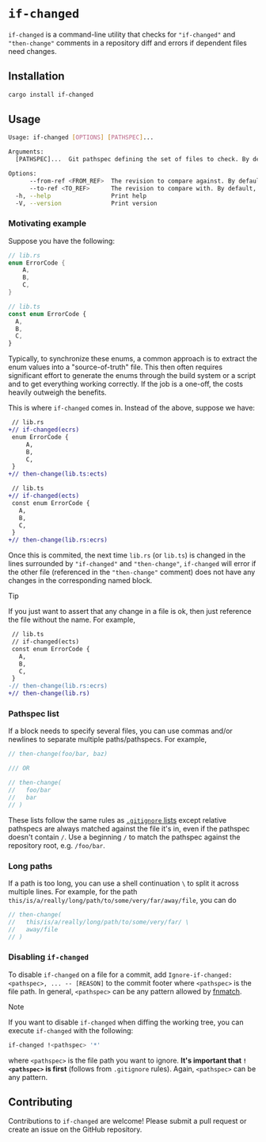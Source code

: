 # `if-changed`

`if-changed` is a command-line utility that checks for `"if-changed"` and `"then-change"` comments in a repository diff and errors if dependent files need changes.

## Installation

```bash
cargo install if-changed
```

## Usage

```bash
Usage: if-changed [OPTIONS] [PATHSPEC]...

Arguments:
  [PATHSPEC]...  Git pathspec defining the set of files to check. By default, this will be all changed files between revisions

Options:
      --from-ref <FROM_REF>  The revision to compare against. By default, HEAD is used
      --to-ref <TO_REF>      The revision to compare with. By default, the current working tree is used
  -h, --help                 Print help
  -V, --version              Print version
```

### Motivating example

Suppose you have the following:

```rs
// lib.rs
enum ErrorCode {
    A,
    B,
    C,
}
```

```ts
// lib.ts
const enum ErrorCode {
  A,
  B,
  C,
}
```

Typically, to synchronize these enums, a common approach is to extract the enum values into a "source-of-truth" file. This then often requires significant effort to generate the enums through the build system or a script and to get everything working correctly. If the job is a one-off, the costs heavily outweigh the benefits.

This is where `if-changed` comes in. Instead of the above, suppose we have:

```diff
 // lib.rs
+// if-changed(ecrs)
 enum ErrorCode {
     A,
     B,
     C,
 }
+// then-change(lib.ts:ects)
```

```diff
 // lib.ts
+// if-changed(ects)
 const enum ErrorCode {
   A,
   B,
   C,
 }
+// then-change(lib.rs:ecrs)
```

Once this is commited, the next time `lib.rs` (or `lib.ts`) is changed in the lines surrounded by `"if-changed"` and `"then-change"`, `if-changed` will error if the other file (referenced in the `"then-change"` comment) does not have any changes in the corresponding named block.

> [!TIP]
>
> If you just want to assert that any change in a file is ok, then just reference the file without the name. For example,
>
> ```diff
>  // lib.ts
>  // if-changed(ects)
>  const enum ErrorCode {
>    A,
>    B,
>    C,
>  }
> -// then-change(lib.rs:ecrs)
> +// then-change(lib.rs)
> ```

### Pathspec list

If a block needs to specify several files, you can use commas and/or newlines to separate multiple paths/pathspecs. For example,

```c
// then-change(foo/bar, baz)

/// OR

// then-change(
//   foo/bar
//   bar
// )
```

These lists follow the same rules as [`.gitignore` lists](https://git-scm.com/docs/gitignore) except relative pathspecs are always matched against the file it's in, even if the pathspec doesn't contain `/`. Use a beginning `/` to match the pathspec against the repository root, e.g. `/foo/bar`.

### Long paths

If a path is too long, you can use a shell continuation `\` to split it across multiple lines. For example, for the path `this/is/a/really/long/path/to/some/very/far/away/file`, you can do

```c
// then-change(
//   this/is/a/really/long/path/to/some/very/far/ \
//   away/file
// )
```

### Disabling `if-changed`

To disable `if-changed` on a file for a commit, add `Ignore-if-changed: <pathspec>, ... -- [REASON]` to the commit footer where `<pathspec>` is the file path. In general, `<pathspec>` can be any pattern allowed by [fnmatch](https://man7.org/linux/man-pages/man3/fnmatch.3.html).

> [!NOTE]
>
> If you want to disable `if-changed` when diffing the working tree, you can execute `if-changed` with the following:
>
> ```bash
> if-changed !<pathspec> '*'
> ```
>
> where `<pathspec>` is the file path you want to ignore. **It's important that `!<pathspec>` is first** (follows from `.gitignore` rules). Again, `<pathspec>` can be any pattern.

## Contributing

Contributions to `if-changed` are welcome! Please submit a pull request or create an issue on the GitHub repository.
